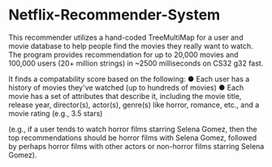# Netflix-Recommender-System
This recommender utilizes a hand-coded TreeMultiMap for a user and movie database to help people find the movies they really want to watch. The program provides recommendation for up to 20,000 movies and 100,000 users (20+ million strings) in ~2500 milliseconds on CS32 g32 fast.

It finds a compatability score based on the following:
● Each user has a history of movies they've watched (up to hundreds of movies)
● Each movie has a set of attributes that describe it, including the movie title, release year, director(s), actor(s), genre(s) like horror, romance, etc., and a movie rating (e.g., 3.5 stars)

(e.g., if a user tends to watch horror films starring Selena Gomez, then the top recommendations should be horror films with Selena Gomez, followed by perhaps horror films with other actors or non-horror films starring Selena Gomez).
